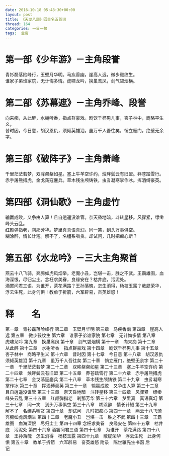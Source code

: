 ```yaml
---
date: 2016-10-18 05:48:30+00:00
layout: post
title: 《天龙八部》回目名五首词
thread: 164
categories: 一日一句
tags:  金庸
---
```


# 第一部《少年游》－主角段誉
青衫磊落险峰行，玉壁月华明。马疾香幽，崖高人远，微步毂纹生。   
谁家子弟谁家院，无计悔多情。虎啸龙吟，换巢鸾凤，剑气碧烟横。   
# 第二部《苏幕遮》－主角乔峰、段誉
向来痴，从此醉，水榭听香，指点群豪戏。剧饮千杯男儿事，杏子林中，商略平生义。   
昔时因，今日意，胡汉恩仇，须倾英雄泪。虽万千人吾往矣，悄立雁门，绝壁无余字。   
# 第三部《破阵子》－主角萧峰
千里茫茫若梦，双眸粲粲如星。塞上牛羊空许约，烛畔鬓云有旧盟。莽苍踏雪行。   
赤手屠熊搏虎，金戈荡寇鏖兵。草木残生颅铸铁，虫豸凝寒掌作冰。挥洒缚豪英。   
# 第四部《洞仙歌》－主角虚竹
输赢成败，又争由人算！且自逍遥没谁管。奈天昏地暗，斗转星移。风骤紧，缥缈峰头云乱。   
红颜弹指老，刹那芳华。梦里真真语真幻。同一笑，到头万事俱空。   
糊涂醉，情长计短。解不了，名缰系嗔贪。却试问，几时把痴心断？   
# 第五部《水龙吟》－三大主角聚首
燕云十八飞骑，奔腾如虎风烟举。老魔小丑，岂堪一击，胜之不武。王霸雄图，血海深恨，尽归尘土。念枉求美眷，良缘安在？枯井底，污泥处。   
酒罢问君三语，为谁开，茶花满路？王孙落魄，怎生消得，杨枝玉露？敝屣荣华，浮云生死，此身何惧！教单于折箭，六军辟易，奋英雄怒！  

# 释　　名
>
第一章　青衫磊落险峰行
第二章　玉壁月华明
第三章　马疾香幽
第四章　崖高人远
第五章　微步毂纹生
第六章　谁家子弟谁家院
第七章　无计悔多情
第八章　虎啸龙吟
第九章　换巢鸾凤
第十章　剑气碧烟横
第十一章　向来痴
第十二章　从此醉
第十三章　水榭听香　指点群豪戏
第十四章　剧饮千杯男儿事
第十五章　杏子林中　商略平生义
第十六章　昔时因
第十七章　今日意
第十八章　胡汉恩仇　须倾英雄泪
第十九章　虽万千人吾往矣
第二十章　悄立雁门，绝壁无余字
第二十一章　千里茫茫若梦
第二十二章　双眸粲粲如星
第二十三章　塞上牛羊空许约
第二十四章　烛畔鬓云有旧盟
第二十五章　莽苍踏雪行
第二十六章　赤手屠熊搏虎
第二十七章　金戈荡寇鏖兵
第二十八章　草木残生颅铸铁
第二十九章　虫豸凝寒掌作冰
第三十章　挥洒缚豪英
第三十一章　输赢成败　又争由人算
第三十二章　且自逍遥没谁管
第三十三章　奈天昏地暗　斗转星移
第三十四章　风骤紧　缥缈峰头云乱
第三十五章　红颜弹指老　刹那芳华
第三十六章　梦里真　真语真幻
第三十七章　同一笑　到头万事俱空
第三十八章　糊涂醉　情长计短
第三十九章　解不了　名缰系嗔贪
第四十章　却试问　几时把痴心
第四十一章　燕云十八飞骑　奔腾如虎风烟举
第四十二章　老魔小丑　岂堪一击　胜之不武
第四十三章　王霸雄图　血海深恨　尽归尘土
第四十四章 念枉求美眷　良缘安在
第四十五章　枯井底　污泥处
第四十六章 酒罢问君三语
第四十七章　为谁开　茶花满路
第四十八章　王孙落魄　怎生消得　杨枝玉露
第四十九章　敝屣荣华　浮云生死　此身何惧
第五十章　教单于折箭　六军辟易　奋英雄怒
附录　陈世骧先生书函
后　　　记

